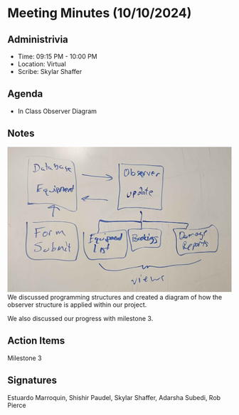 # Meeting Minutes (10/10/2024)

## Administrivia
<!-- The scribe is the person taking the _notes_. This is encouraged to be a single person to reduce problems. -->
* Time: 09:15 PM - 10:00 PM
* Location: Virtual
* Scribe: Skylar Shaffer

## Agenda
* In Class Observer Diagram

## Notes
![diagrams](../../assets/observer.jpg)
We discussed programming structures and created a diagram of how the observer structure is applied within our project.

We also discussed our progress with milestone 3.

## Action Items
Milestone 3

## Signatures
<!-- Add signatures on 10/24/2024 -->
Estuardo Marroquin, Shishir Paudel, Skylar Shaffer, Adarsha Subedi, Rob Pierce
